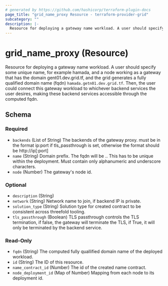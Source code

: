 ```yaml
---
# generated by https://github.com/hashicorp/terraform-plugin-docs
page_title: "grid_name_proxy Resource - terraform-provider-grid"
subcategory: ""
description: |-
  Resource for deploying a gateway name workload. A user should specify some unique name, for example hamada, and a node working as a gateway that has the domain gent01.dev.grid.tf, and the grid generates a fully qualified domain name (fqdn) hamada.getn01.dev.grid.tf. Then, the user could connect this gateway workload to whichever backend services the user desires, making these backend services accessible through the computed fqdn.
---
```


# grid_name_proxy (Resource)

Resource for deploying a gateway name workload. A user should specify some unique name, for example hamada, and a node working as a gateway that has the domain gent01.dev.grid.tf, and the grid generates a fully qualified domain name (fqdn) `hamada.getn01.dev.grid.tf`. Then, the user could connect this gateway workload to whichever backend services the user desires, making these backend services accessible through the computed fqdn.



<!-- schema generated by tfplugindocs -->
## Schema

### Required

- `backends` (List of String) The backends of the gateway proxy. must be in the format ip:port if tls_passthrough is set, otherwise the format should be http://ip[:port]
- `name` (String) Domain prefix. The fqdn will be <name>.<gateway-domain>.  This has to be unique within the deployment. Must contain only alphanumeric and underscore characters.
- `node` (Number) The gateway's node id.

### Optional

- `description` (String)
- `network` (String) Network name to join, if backend IP is private.
- `solution_type` (String) Solution type for created contract to be consistent across threefold tooling.
- `tls_passthrough` (Boolean) TLS passthrough controls the TLS termination, if false, the gateway will terminate the TLS, if True, it will only be terminated by the backend service.

### Read-Only

- `fqdn` (String) The computed fully quallified domain name of the deployed workload.
- `id` (String) The ID of this resource.
- `name_contract_id` (Number) The id of the created name contract.
- `node_deployment_id` (Map of Number) Mapping from each node to its deployment id.
